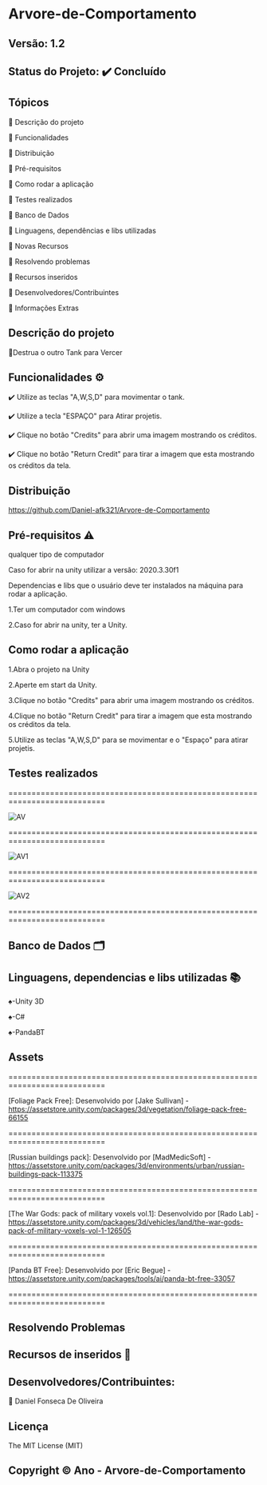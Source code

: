 # Arvore-de-Comportamento
## Versão: 1.2
## Status do Projeto: ✔️ Concluído 

## Tópicos
🔹 Descrição do projeto 

🔹 Funcionalidades

🔹 Distribuição

🔹 Pré-requisitos

🔹 Como rodar a aplicação

🔹 Testes realizados

🔹 Banco de Dados

🔹 Linguagens, dependências e libs utilizadas

🔹 Novas Recursos

🔹 Resolvendo problemas

🔹 Recursos inseridos 

🔹 Desenvolvedores/Contribuintes

🔹 Informações Extras

## Descrição do projeto

🔹Destrua o outro Tank para Vercer

## Funcionalidades ⚙️

✔️ Utilize as teclas "A,W,S,D" para movimentar o tank.

✔️ Utilize a tecla "ESPAÇO" para Atirar projetis.

✔️ Clique no botão "Credits" para abrir uma imagem mostrando os créditos.

✔️ Clique no botão "Return Credit" para tirar a imagem que esta mostrando os créditos da tela.

## Distribuição
https://github.com/Daniel-afk321/Arvore-de-Comportamento

## Pré-requisitos ⚠️ 

qualquer tipo de computador


Caso for abrir na unity utilizar a versão: 2020.3.30f1

Dependencias e libs que o usuário deve ter instalados na máquina para rodar a aplicação.

1.Ter um computador com windows


2.Caso for abrir na unity, ter a Unity.

## Como rodar a aplicação 
1.Abra o projeto na Unity

2.Aperte em start da Unity.

3.Clique no botão "Credits" para abrir uma imagem mostrando os créditos. 

4.Clique no botão "Return Credit" para tirar a imagem que esta mostrando os créditos da tela.

5.Utilize as teclas "A,W,S,D" para se movimentar e o "Espaço" para atirar projetis.

## Testes realizados
===========================================================================

![AV](https://github.com/Daniel-afk321/Arvore-de-Comportamento/assets/83432335/8a88b77c-ec27-4f23-9467-3b8bb670f3d3)

===========================================================================

![AV1](https://github.com/Daniel-afk321/Arvore-de-Comportamento/assets/83432335/60b0e27c-ab97-4f84-9742-af4e588bbe63)

===========================================================================

![AV2](https://github.com/Daniel-afk321/Arvore-de-Comportamento/assets/83432335/6b03f92e-b2a2-4191-a4d8-1242fda64317)

===========================================================================
## Banco de Dados 🗂️

## Linguagens, dependencias e libs utilizadas 📚
♠-Unity 3D

♠-C#

♠-PandaBT

## Assets
===========================================================================

[Foliage Pack Free]: Desenvolvido por [Jake Sullivan] - https://assetstore.unity.com/packages/3d/vegetation/foliage-pack-free-66155

===========================================================================

[Russian buildings pack]: Desenvolvido por [MadMedicSoft] - https://assetstore.unity.com/packages/3d/environments/urban/russian-buildings-pack-113375

===========================================================================

[The War Gods: pack of military voxels vol.1]: Desenvolvido por [Rado Lab] - https://assetstore.unity.com/packages/3d/vehicles/land/the-war-gods-pack-of-military-voxels-vol-1-126505

===========================================================================

[Panda BT Free]: Desenvolvido por [Eric Begue] - https://assetstore.unity.com/packages/tools/ai/panda-bt-free-33057

===========================================================================
## Resolvendo Problemas 

## Recursos de inseridos 🧰

## Desenvolvedores/Contribuintes:

🔹 Daniel Fonseca De Oliveira

## Licença
The MIT License (MIT)

## Copyright ©️ Ano - Arvore-de-Comportamento
